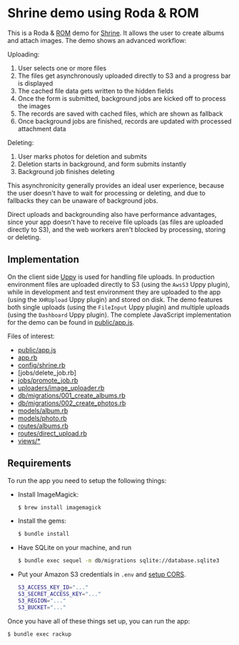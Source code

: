 # Shrine demo using Roda & ROM

This is a Roda & [ROM] demo for [Shrine]. It allows the user to create albums
and attach images. The demo shows an advanced workflow:

Uploading:

1. User selects one or more files
2. The files get asynchronously uploaded directly to S3 and a progress bar is displayed
3. The cached file data gets written to the hidden fields
4. Once the form is submitted, background jobs are kicked off to process the images
5. The records are saved with cached files, which are shown as fallback
6. Once background jobs are finished, records are updated with processed attachment data

Deleting:

1. User marks photos for deletion and submits
2. Deletion starts in background, and form submits instantly
3. Background job finishes deleting

This asynchronicity generally provides an ideal user experience, because the
user doesn't have to wait for processing or deleting, and due to fallbacks
they can be unaware of background jobs.

Direct uploads and backgrounding also have performance advantages, since your
app doesn't have to receive file uploads (as files are uploaded directly to S3),
and the web workers aren't blocked by processing, storing or deleting.

## Implementation

On the client side [Uppy] is used for handling file uploads. In production
environment files are uploaded directly to S3 (using the `AwsS3` Uppy plugin),
while in development and test environment they are uploaded to the app (using
the `XHRUpload` Uppy plugin) and stored on disk. The demo features both single
uploads (using the `FileInput` Uppy plugin) and multiple uploads (using the
`Dashboard` Uppy plugin). The complete JavaScript implementation for the demo
can be found in [public/app.js].

Files of interest:

* [public/app.js]
* [app.rb]
* [config/shrine.rb]
* [jobs/delete_job.rb]
* [jobs/promote_job.rb]
* [uploaders/image_uploader.rb]
* [db/migrations/001_create_albums.rb]
* [db/migrations/002_create_photos.rb]
* [models/album.rb]
* [models/photo.rb]
* [routes/albums.rb]
* [routes/direct_upload.rb]
* [views/\*]

## Requirements

To run the app you need to setup the following things:

* Install ImageMagick:

  ```rb
  $ brew install imagemagick
  ```

* Install the gems:

  ```rb
  $ bundle install
  ```

* Have SQLite on your machine, and run

  ```sh
  $ bundle exec sequel -m db/migrations sqlite://database.sqlite3
  ```

* Put your Amazon S3 credentials in `.env` and [setup CORS].

  ```sh
  S3_ACCESS_KEY_ID="..."
  S3_SECRET_ACCESS_KEY="..."
  S3_REGION="..."
  S3_BUCKET="..."
  ```

Once you have all of these things set up, you can run the app:

```sh
$ bundle exec rackup
```

[Shrine]: https://github.com/shrinerb/shrine
[ROM]: https://rom-rb.org/
[setup CORS]: http://docs.aws.amazon.com/AmazonS3/latest/dev/cors.html
[Uppy]: https://uppy.io
[public/app.js]: /demo/public/app.js
[app.rb]: /demo/app.rb
[config/shrine.rb]: /demo/config/shrine.rb
[jobs/destroy_job.rb]: /demo/jobs/destroy_job.rb
[jobs/promote_job.rb]: /demo/jobs/promote_job.rb
[uploaders/image_uploader.rb]: /demo/uploaders/image_uploader.rb
[db/migrations/001_create_albums.rb]: /demo/db/migrations/001_create_albums.rb
[db/migrations/002_create_photos.rb]: /demo/db/migrations/002_create_photos.rb
[models/album.rb]: /demo/models/album.rb
[models/photo.rb]: /demo/models/photo.rb
[routes/albums.rb]: /demo/routes/albums.rb
[routes/direct_upload.rb]: /demo/routes/direct_upload.rb
[views/\*]: /demo/views/
